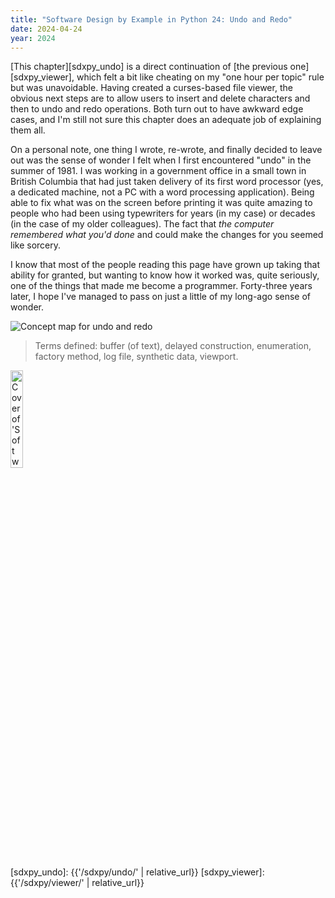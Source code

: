 ```yaml
---
title: "Software Design by Example in Python 24: Undo and Redo"
date: 2024-04-24
year: 2024
---
```


[This chapter][sdxpy_undo] is a direct continuation of [the previous one][sdxpy_viewer],
which felt a bit like cheating on my "one hour per topic" rule
but was unavoidable.
Having created a curses-based file viewer,
the obvious next steps are to allow users to insert and delete characters
and then to undo and redo operations.
Both turn out to have awkward edge cases,
and I'm still not sure this chapter does an adequate job of explaining them all.

On a personal note,
one thing I wrote, re-wrote, and finally decided to leave out was
the sense of wonder I felt when I first encountered "undo" in the summer of 1981.
I was working in a government office in a small town in British Columbia
that had just taken delivery of its first word processor
(yes, a dedicated machine, not a PC with a word processing application).
Being able to fix what was on the screen before printing it
was quite amazing to people who had been using typewriters for years (in my case)
or decades (in the case of my older colleagues).
The fact that *the computer remembered what you'd done*
and could make the changes for you
seemed like sorcery.

I know that most of the people reading this page have grown up taking that ability for granted,
but wanting to know how it worked was,
quite seriously,
one of the things that made me become a programmer.
Forty-three years later,
I hope I've managed to pass on just a little of my long-ago sense of wonder.

<img class="centered" src="{{'/sdxpy/undo/concept_map.svg' | relative_url}}" alt="Concept map for undo and redo"/>

> Terms defined: buffer (of text), delayed construction, enumeration, factory method, log file, synthetic data, viewport.

<img src="{{'/sdxpy/sdxpy-cover.png' | relative_url}}" alt="Cover of 'Software Design by Example'" width="20%" class="centered">

[sdxpy_undo]: {{'/sdxpy/undo/' | relative_url}}
[sdxpy_viewer]: {{'/sdxpy/viewer/' | relative_url}}
